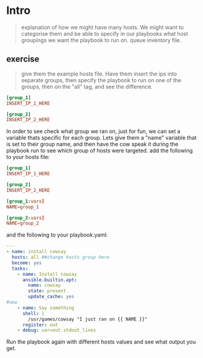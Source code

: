# Intro

>explanation of how we might have many hosts. We might want to categorise them and be able to specify in our playbooks what host groupings we want the playbook to run on. queue inventory file. 

## exercise 
>give them the example hosts file. Have them insert the ips into separate groups, then specify the playbook to run on one of the groups, then on the "all" tag, and see the difference. 
```toml
[group_1]
INSERT_IP_1_HERE

[group_2]
INSERT_IP_2_HERE
```
In order to see check what group we ran on, just for fun, we can set a variable thats specific for each group. Lets give them a "name" variable that is set to their group name, and then have the cow speak it during the playbook run to see which group of hosts were targeted. add the following to your hosts file:

```toml
[group_1]
INSERT_IP_1_HERE

[group_2]
INSERT_IP_2_HERE

[group_1:vars]
NAME=group_1

[group_2:vars]
NAME=group_2
```

and the following to your playbook.yaml:

```yaml
---
- name: install cowsay
  hosts: all ##change hosts group here
  become: yes
  tasks:
    - name: Install cowsay
      ansible.builtin.apt:
        name: cowsay
        state: present
        update_cache: yes
#new
    - name: Say something
      shell: |
        /usr/games/cowsay "I just ran on {{ NAME }}"
      register: out
    - debug: var=out.stdout_lines
```

Run the playbook again with different hosts values and see what output you get.